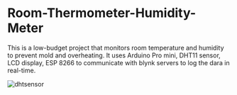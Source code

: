 # Room-Thermometer-Humidity-Meter
This is a low-budget project that monitors room temperature and humidity to prevent mold and overheating. It uses Arduino Pro mini, DHT11 sensor, LCD display, ESP 8266 to communicate with blynk servers to log the dara in real-time.


![dhtsensor](https://github.com/Jayadharanirajapaksha/Room-Thermometer-Humidity-Meter/assets/116358845/349cb0f1-3456-4b39-a020-39fe844ac19f)


